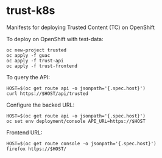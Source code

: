 # trust-k8s

Manifests for deploying Trusted Content (TC) on OpenShift

To deploy on OpenShift with test-data:

```shell
oc new-project trusted
oc apply -f guac
oc apply -f trust-api
oc apply -f trust-frontend
```

To query the API:

```shell
HOST=$(oc get route api -o jsonpath='{.spec.host}')
curl https://$HOST/api/trusted
```

Configure the backed URL:

```shell
HOST=$(oc get route api -o jsonpath='{.spec.host}')
oc set env deployment/console API_URL=https://$HOST
```

Frontend URL:

```shell
HOST=$(oc get route console -o jsonpath='{.spec.host}')
firefox https://$HOST/
```

